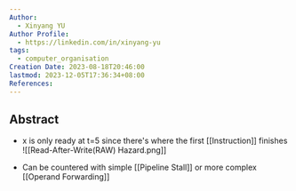 ```yaml
---
Author:
  - Xinyang YU
Author Profile:
  - https://linkedin.com/in/xinyang-yu
tags:
  - computer_organisation
Creation Date: 2023-08-18T20:46:00
lastmod: 2023-12-05T17:36:34+08:00
References: 
---
```

## Abstract
* x is only ready at t=5 since there's where the first [[Instruction]] finishes
![[Read-After-Write(RAW) Hazard.png]]
- Can be countered with simple [[Pipeline Stall]] or more complex [[Operand Forwarding]]